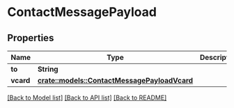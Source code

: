 # ContactMessagePayload

## Properties

Name | Type | Description | Notes
------------ | ------------- | ------------- | -------------
**to** | **String** |  | 
**vcard** | [**crate::models::ContactMessagePayloadVcard**](ContactMessagePayload_vcard.md) |  | 

[[Back to Model list]](../README.md#documentation-for-models) [[Back to API list]](../README.md#documentation-for-api-endpoints) [[Back to README]](../README.md)


